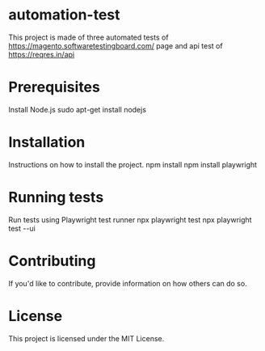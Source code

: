 # automation-test

This project is made of three automated tests of https://magento.softwaretestingboard.com/ page and api test of https://reqres.in/api 

# Prerequisites

Install Node.js
sudo apt-get install nodejs

# Installation
Instructions on how to install the project.
npm install
npm install playwright


# Running tests

Run tests using Playwright test runner
npx playwright test
npx playwright test --ui


# Contributing
If you'd like to contribute, provide information on how others can do so.

# License
This project is licensed under the MIT License.








